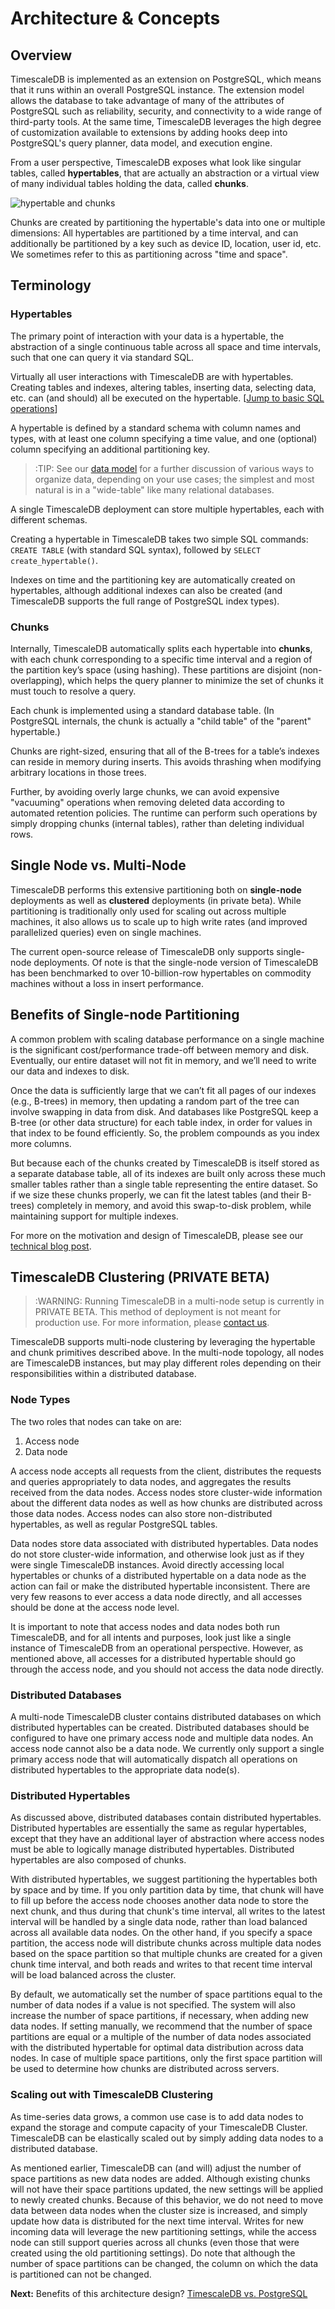 # Architecture & Concepts

## Overview [](overview)

TimescaleDB is implemented as an extension on PostgreSQL, which means that it
runs within an overall PostgreSQL instance.  The extension
model allows the database to take advantage of many of the attributes of
PostgreSQL such as reliability, security, and connectivity to a wide range of
third-party tools.  At the same time, TimescaleDB leverages the high degree of
customization available to extensions by adding hooks deep into PostgreSQL's
query planner, data model, and execution engine.

From a user perspective, TimescaleDB exposes what look like singular tables,
called **hypertables**, that are actually an abstraction or a virtual view of
many individual tables holding the data, called **chunks**.

<img class="main-content__illustration" src="https://assets.iobeam.com/images/docs/illustration-hypertable-chunk.svg" alt="hypertable and chunks"/>

Chunks are created by partitioning the hypertable's data into
one or multiple dimensions: All hypertables are partitioned by a time interval,
and can additionally be partitioned by a key such as device ID, location,
user id, etc. We sometimes refer to this as partitioning across "time and space".

## Terminology [](terminology)

### Hypertables [](hypertables)
The primary point of interaction with your data is a hypertable,
the abstraction of a single continuous table across all space and time
intervals, such that one can query it via standard SQL.

Virtually all user interactions with TimescaleDB are with hypertables. Creating
tables and indexes, altering tables, inserting data, selecting data, etc. can
(and should) all be executed on the hypertable. [[Jump to basic SQL operations][jumpSQL]]

A hypertable is defined by a standard schema with column names and
types, with at least one column specifying a time value, and
one (optional) column specifying an additional partitioning key.

>:TIP: See our [data model][] for a further discussion of various
ways to organize data, depending on your use cases;
the simplest and most natural is in a "wide-table" like many
relational databases.

A single TimescaleDB deployment can store multiple hypertables, each
with different schemas.

Creating a hypertable in TimescaleDB takes two simple SQL
commands: `CREATE TABLE` (with standard SQL syntax),
followed by `SELECT create_hypertable()`.

Indexes on time and the partitioning key are automatically created on hypertables,
although additional indexes can also be created (and TimescaleDB supports the
full range of PostgreSQL index types).

### Chunks [](chunks)

Internally, TimescaleDB automatically splits each
hypertable into **chunks**, with each chunk corresponding to a specific time
interval and a region of the partition key’s space (using hashing).
These partitions are disjoint (non-overlapping), which helps the query planner
to minimize the set of chunks it must touch to resolve a query.

Each chunk is implemented using a standard database table.  (In PostgreSQL
internals, the chunk is actually a "child table" of the "parent" hypertable.)

Chunks are right-sized, ensuring that all of the B-trees for a table’s
indexes can reside in memory during inserts.  This avoids thrashing when
modifying arbitrary locations in those trees.

Further, by avoiding overly large chunks, we can avoid expensive "vacuuming"
operations when removing deleted data according to automated retention policies.
The runtime can perform such operations by simply dropping chunks (internal
tables), rather than deleting individual rows.

## Single Node vs. Multi-Node [](single-node-vs-clustering)

TimescaleDB performs this extensive partitioning both
on **single-node** deployments as well as **clustered** deployments
(in private beta).  While
partitioning is traditionally only used for scaling out across multiple
machines, it also allows us to scale up to high write rates (and improved
parallelized queries) even on single machines.

The current open-source release of TimescaleDB only supports single-node
deployments. Of note is that the single-node version of TimescaleDB has been
benchmarked to over 10-billion-row hypertables on commodity machines without
a loss in insert performance.

## Benefits of Single-node Partitioning [](benefits-chunking)

A common problem with scaling database performance on a single machine
is the significant cost/performance trade-off between memory and disk.
Eventually, our entire dataset will not fit in memory, and we’ll need
to write our data and indexes to disk.

Once the data is sufficiently large that we can’t fit all pages of our indexes
(e.g., B-trees) in memory, then updating a random part of the tree can involve
swapping in data from disk.  And databases like PostgreSQL keep a B-tree (or
other data structure) for each table index, in order for values in that
index to be found efficiently. So, the problem compounds as you index more
columns.

But because each of the chunks created by TimescaleDB is itself stored as a
separate database table, all of its indexes are built only across these much
smaller tables rather than a single table representing the entire
dataset. So if we size these chunks properly, we can fit the latest tables
(and their B-trees) completely in memory, and avoid this swap-to-disk problem,
while maintaining support for multiple indexes.

For more on the motivation and design of TimescaleDB, please see our
[technical blog post][chunking].

## TimescaleDB Clustering (PRIVATE BETA) [](timescaledb-clustering)

>:WARNING: Running TimescaleDB in a multi-node setup is currently in PRIVATE BETA.
This method of deployment is not meant for production use. For more information,
please
[contact us][contact].

TimescaleDB supports multi-node clustering by leveraging the hypertable and chunk primitives described above.
In the multi-node topology, all nodes are TimescaleDB instances, but may play different roles
depending on their responsibilities within a distributed database.

### Node Types

The two roles that nodes can take on are:
1) Access node
2) Data node

A access node accepts all requests from the client, distributes the requests and queries
appropriately to data nodes, and aggregates the results received from the data nodes.
Access nodes store cluster-wide information about the different data nodes as well as how
chunks are distributed across those data nodes. Access nodes can also store non-distributed
hypertables, as well as regular PostgreSQL tables.

Data nodes store data associated with distributed hypertables. Data nodes do not store cluster-wide
information, and otherwise look just as if they were single TimescaleDB instances. Avoid
directly accessing local hypertables or chunks of a distributed hypertable on a data node
as the action can fail or make the distributed hypertable inconsistent. There are
very few reasons to ever access a data node directly, and all accesses should be done at
the access node level.

It is important to note that access nodes and data nodes both run TimescaleDB, and for all intents and
purposes, look just like a single instance of TimescaleDB from an operational perspective. However, as
mentioned above, all accesses for a distributed hypertable should go through the access node, and
you should not access the data node directly.

### Distributed Databases

A multi-node TimescaleDB cluster contains distributed databases on which distributed hypertables can be created. Distributed databases should be configured
to have one primary access node and multiple data nodes. An access node cannot also be a data node.
We currently only support a single primary access node that will automatically dispatch all operations on distributed hypertables to the appropriate data node(s).

### Distributed Hypertables

As discussed above, distributed databases contain distributed hypertables. Distributed hypertables are essentially
the same as regular hypertables, except that they have an additional layer of abstraction where
access nodes must be able to logically manage distributed hypertables. Distributed hypertables
are also composed of chunks.

With distributed hypertables, we suggest partitioning the hypertables both by space and by time.
If you only partition data by time, that chunk will have to fill up before the access node chooses
another data node to store the next chunk, and thus during that chunk's time interval, all writes
to the latest interval will be handled by a single data node, rather than load balanced across all
available data nodes. On the other hand, if you specify a space partition, the access node
will distribute chunks across multiple data nodes based on the space partition so that multiple
chunks are created for a given chunk time interval, and both reads and writes to that recent time
interval will be load balanced across the cluster.

By default, we automatically set the number of space partitions equal to the number of data nodes
if a value is not specified. The system will also increase the number of space partitions, if necessary,
when adding new data nodes. If setting manually, we recommend that the number of space partitions are
equal or a multiple of the number of data nodes associated with the distributed hypertable for optimal data distribution
across data nodes. In case of multiple space partitions, only the first space partition will be used to determine
how chunks are distributed across servers.

### Scaling out with TimescaleDB Clustering

As time-series data grows, a common use case is to add data nodes to expand the storage and compute
capacity of your TimescaleDB Cluster. TimescaleDB can be elastically scaled out by simply adding data nodes to
a distributed database.

As mentioned earlier, TimescaleDB can (and will) adjust the number of space partitions as new data nodes are
added. Although existing chunks will not have their space partitions updated, the new settings will be applied to
newly created chunks. Because of this behavior, we do not need to move data between data nodes when the cluster size is
increased, and simply update how data is distributed for the next time interval. Writes for new incoming data will
leverage the new partitioning settings, while the access node can still support queries across all chunks (even those
that were created using the old partitioning settings). Do note that although the number of space partitions
can be changed, the column on which the data is partitioned can not be changed.

<!--- Picture of blog post -->

**Next:** Benefits of this architecture design? [TimescaleDB vs. PostgreSQL][TvsP]

[data model]: /introduction/data-model
[hypertables]: /introduction/architecture#hypertables-and-chunks
[chunking]: https://blog.timescale.com/time-series-data-why-and-how-to-use-a-relational-database-instead-of-nosql-d0cd6975e87c#2362
[jumpSQL]: /using-timescaledb/hypertables
[TvsP]: /introduction/timescaledb-vs-postgres
[contact]: https://www.timescale.com/contact
